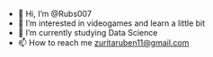 - 👋 Hi, I’m @Rubs007
- 👀 I’m interested in videogames and learn a little bit
- 🌱 I’m currently studying Data Science
- 📫 How to reach me zuritaruben11@gmail.com

<!---
Rubs007/Rubs007 is a ✨ special ✨ repository because its `README.md` (this file) appears on your GitHub profile.
You can click the Preview link to take a look at your changes.
--->
